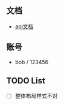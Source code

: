 ## 文档
- [api文档](http://47.100.29.191:18080/swagger/index.html)

## 账号
- bob / 123456

## TODO List

- [ ] 整体布局样式不对
